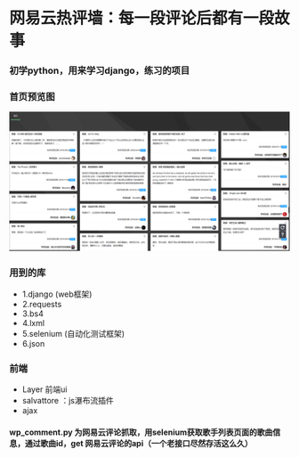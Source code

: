 网易云热评墙：每一段评论后都有一段故事
=====

### 初学python，用来学习django，练习的项目

### 首页预览图
![](https://github.com/free-quan/wangyiyun/blob/master/static/images/index.png)

### 用到的库
* 1.django  (web框架)<br/>
* 2.requests  <br/>
* 3.bs4<br/>
* 4.lxml<br/>
* 5.selenium  (自动化测试框架)<br/>
* 6.json<br/>
### 前端
* Layer 前端ui </br>
* salvattore ：js瀑布流插件</br>
* ajax  </br>


#### wp_comment.py 为网易云评论抓取，用selenium获取歌手列表页面的歌曲信息，通过歌曲id，get 网易云评论的api（一个老接口尽然存活这么久）
